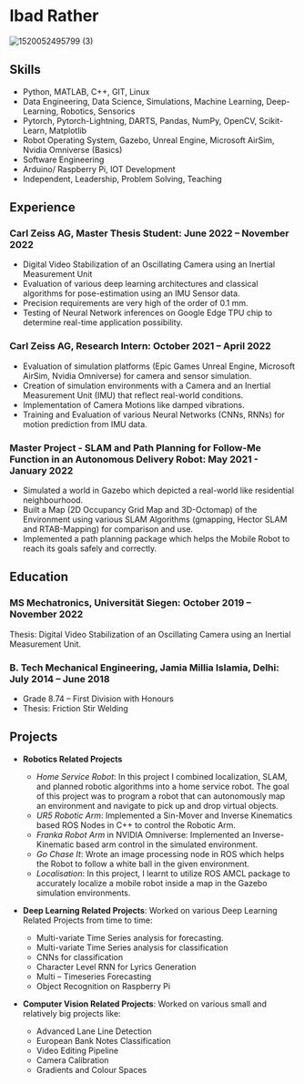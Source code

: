 # Ibad Rather

![1520052495799 (3)](https://user-images.githubusercontent.com/35704690/176501994-9f4cdfba-7904-4a9d-95d9-651edac1c831.png)

## **Skills**
- Python, MATLAB, C++, GIT, Linux
- Data Engineering, Data Science, Simulations, Machine Learning, Deep-Learning, Robotics, Sensorics
- Pytorch, Pytorch-Lightning, DARTS, Pandas, NumPy, OpenCV, Scikit-Learn, Matplotlib
- Robot Operating System, Gazebo, Unreal Engine, Microsoft AirSim, Nvidia Omniverse (Basics)
- Software Engineering
- Arduino/ Raspberry Pi, IOT Development
- Independent, Leadership, Problem Solving, Teaching

## **Experience**
### Carl Zeiss AG, Master Thesis Student: June 2022 – November 2022
- Digital Video Stabilization of an Oscillating Camera using an Inertial Measurement Unit
- Evaluation of various deep learning architectures and classical algorithms for pose-estimation using an IMU Sensor data.
- Precision requirements are very high of the order of 0.1 mm.
- Testing of Neural Network inferences on Google Edge TPU chip to determine real-time application possibility.

### Carl Zeiss AG, Research Intern: October 2021 – April 2022
- Evaluation of simulation platforms (Epic Games Unreal Engine, Microsoft AirSim, Nvidia Omniverse) for camera and sensor simulation.
- Creation of simulation environments with a Camera and an Inertial Measurement Unit (IMU) that reflect real-world conditions.
- Implementation of Camera Motions like damped vibrations.
- Training and Evaluation of various Neural Networks (CNNs, RNNs) for motion prediction from IMU data.

### Master Project - SLAM and Path Planning for Follow-Me Function in an Autonomous Delivery Robot: May 2021 - January 2022

- Simulated a world in Gazebo which depicted a real-world like residential neighbourhood.
- Built a Map (2D Occupancy Grid Map and 3D-Octomap) of the Environment using various SLAM Algorithms (gmapping, Hector SLAM and RTAB-Mapping) for comparison and use.
- Implemented a path planning package which helps the Mobile Robot to reach its goals safely and correctly.


## **Education**
### MS Mechatronics, Universität Siegen: October 2019 – November 2022
Thesis:	Digital Video Stabilization of an Oscillating Camera using an Inertial Measurement Unit.

### B. Tech Mechanical Engineering, Jamia Millia Islamia, Delhi: July 2014 – June 2018	
- Grade	8.74 – First Division with Honours
- Thesis:	Friction Stir Welding

## **Projects**
- **Robotics Related Projects**
  - _Home Service Robot_: In this project I combined localization, SLAM, and planned robotic algorithms into a home service robot. The goal of this project was to program a robot that can autonomously map an environment and navigate to pick up and drop virtual objects.
  - _UR5 Robotic Arm_: Implemented a Sin-Mover and Inverse Kinematics based ROS Nodes in C++ to control the Robotic Arm.
  - _Franka Robot Arm_ in NVIDIA Omniverse: Implemented an Inverse-Kinematic based arm control in the simulated environment.
  - _Go Chase It_: Wrote an image processing node in ROS which helps the Robot to follow a white ball in the given environment. 
  - _Localisation_: In this project, I learnt to utilize ROS AMCL package to accurately localize a mobile robot inside a map in the 
Gazebo simulation environments. 

- **Deep Learning Related Projects**: Worked on various Deep Learning Related Projects from time to time:
  - Multi-variate Time Series analysis for forecasting.
  - Multi-variate Time Series analysis for classification
  - CNNs for classification
  - Character Level RNN for Lyrics Generation
  - Multi – Timeseries Forecasting
  - Object Recognition on Raspberry Pi

- **Computer Vision Related Projects**: Worked on various small and relatively big projects like:
  - Advanced Lane Line Detection
  - European Bank Notes Classification
  - Video Editing Pipeline
  - Camera Calibration
  - Gradients and Colour Spaces



